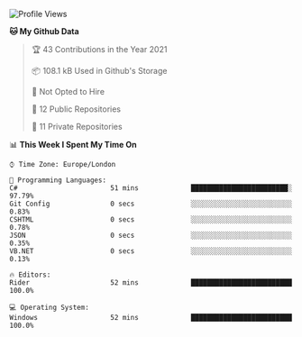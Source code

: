 <!--START_SECTION:waka-->
![Profile Views](http://img.shields.io/badge/Profile%20Views-0-blue)

**🐱 My Github Data** 

> 🏆 43 Contributions in the Year 2021
 > 
> 📦 108.1 kB Used in Github's Storage 
 > 
> 🚫 Not Opted to Hire
 > 
> 📜 12 Public Repositories 
 > 
> 🔑 11 Private Repositories  
 > 
📊 **This Week I Spent My Time On** 

```text
⌚︎ Time Zone: Europe/London

💬 Programming Languages: 
C#                       51 mins             ████████████████████████░   97.79% 
Git Config               0 secs              ░░░░░░░░░░░░░░░░░░░░░░░░░   0.83% 
CSHTML                   0 secs              ░░░░░░░░░░░░░░░░░░░░░░░░░   0.78% 
JSON                     0 secs              ░░░░░░░░░░░░░░░░░░░░░░░░░   0.35% 
VB.NET                   0 secs              ░░░░░░░░░░░░░░░░░░░░░░░░░   0.13%

🔥 Editors: 
Rider                    52 mins             █████████████████████████   100.0%

💻 Operating System: 
Windows                  52 mins             █████████████████████████   100.0%

```


<!--END_SECTION:waka-->
